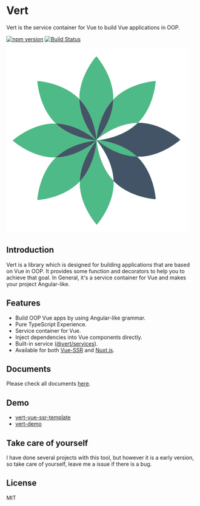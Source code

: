 # Vert

Vert is the service container for Vue to build Vue applications in OOP.

[![npm version](https://badge.fury.io/js/%40vert%2Fcore.svg)](https://badge.fury.io/js/%40vert%2Fcore)
[![Build Status](https://travis-ci.org/LancerComet/Vert-Core.svg?branch=master)](https://github.com/LancerComet/Vert-Core)

![vert-logo](https://raw.githubusercontent.com/LancerComet/Vert-Core/master/logo.png)

## Introduction

Vert is a library which is designed for building applications that are based on Vue in OOP. It provides some function and decorators to help you to achieve that goal. In General, it's a service container for Vue and makes your project Angular-like.

## Features

 - Build OOP Vue apps by using Angular-like grammar.
 - Pure TypeScript Experience.
 - Service container for Vue.
 - Inject dependencies into Vue components directly.
 - Built-in service ([@vert/services](https://github.com/LancerComet/Vert-Services)).
 - Available for both [Vue-SSR](https://ssr.vuejs.org) and [Nuxt.js](https://github.com/nuxt/nuxt.js).
 
## Documents

Please check all documents [here](https://github.com/vuevert/Vert-Core/tree/master/doc).

## Demo

 - [vert-vue-ssr-template](https://github.com/LancerComet/vert-vue-ssr-template)
 - [vert-demo](https://github.com/LancerComet/Vert-Demo)

## Take care of yourself

I have done several projects with this tool, but however it is a early version, so take care of yourself, leave me a issue if there is a bug.

## License

MIT

